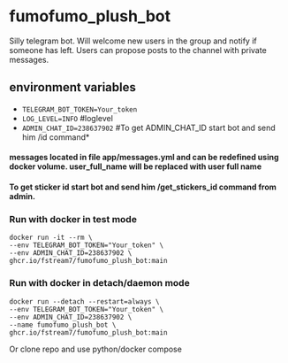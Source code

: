 # fumofumo_plush_bot
Silly telegram bot. Will welcome new users in the group and notify if someone has left. Users can propose posts to the channel with private messages.

## environment variables

- `TELEGRAM_BOT_TOKEN=Your_token`
- `LOG_LEVEL=INFO` #loglevel
- `ADMIN_CHAT_ID=238637902` #To get ADMIN_CHAT_ID start bot and send him /id command*

#### messages located in file app/messages.yml and can be redefined using docker volume. user_full_name will be replaced with user full name
#### To get sticker id start bot and send him /get_stickers_id command from admin. 

### Run with docker in test mode
```
docker run -it --rm \
--env TELEGRAM_BOT_TOKEN="Your_token" \
--env ADMIN_CHAT_ID=238637902 \
ghcr.io/fstream7/fumofumo_plush_bot:main
```

### Run with docker in detach/daemon mode
```
docker run --detach --restart=always \
--env TELEGRAM_BOT_TOKEN="Your_token" \
--env ADMIN_CHAT_ID=238637902 \
--name fumofumo_plush_bot \
ghcr.io/fstream7/fumofumo_plush_bot:main
```
 Or clone repo and use python/docker compose